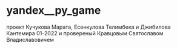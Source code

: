 # yandex__py_game
проект Кучукова Марата, Есенкулова Телимбека и Джибилова Кантемира 01-2022
и провереный Кравцовым Святославом Владиславовичем
